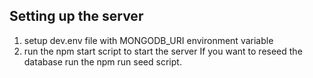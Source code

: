## Setting up the  server
1. setup dev.env file with MONGODB_URI environment variable
2. run the npm start script to start the server
If you want to reseed the database run the npm run seed script.
